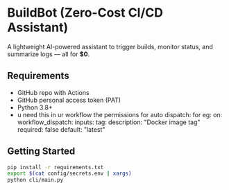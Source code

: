 #  BuildBot (Zero-Cost CI/CD Assistant)

A lightweight AI-powered assistant to trigger builds, monitor status, and summarize logs — all for **$0**.

##  Requirements

- GitHub repo with Actions
- GitHub personal access token (PAT)
- Python 3.8+
- u need this in ur workflow the permissions for auto dispatch:
for eg:
on:
  workflow_dispatch:
    inputs:
      tag:
        description: "Docker image tag"
        required: false
        default: "latest"

##  Getting Started

```bash
pip install -r requirements.txt
export $(cat config/secrets.env | xargs)
python cli/main.py





